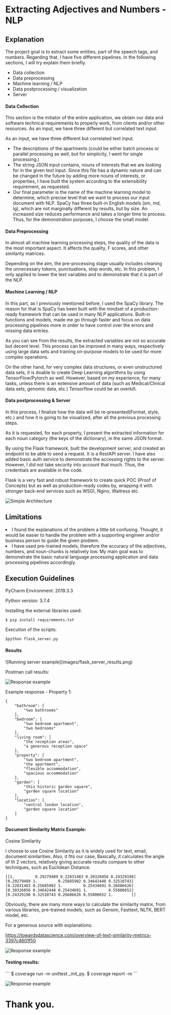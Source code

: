 <h1>Extracting Adjectives and Numbers - NLP</h1>

<h2>Explanation</h2>
The project goal is to extract some entities, part of the speech tags, and numbers. Regarding that, 
I have five different pipelines. In the following sections, I will try explain them briefly.

* Data collection
* Data preprocessing
* Machine learning / NLP
* Data postprocessing / visualization
* Server

<h4> Data Collection</h4>
This section is the initiator of the entire application, we obtain our data and software technical requirements to properly work, from clients and/or other resources.
As an input, we have three different but correlated text input.

As an input, we have three different but correlated text input.

* The descriptions of the apartments (could be either batch process or parallel processing as well, but for simplicity, I went for single processing.)
* The string JSON input contains, nouns of interests that we are looking for in the given text input. Since this file has a dynamic nature and can be changed in the future by adding more nouns of interests, or properties, I have built the system according to the extensibility requirement, as requested.
* Our final parameter is the name of the machine learning model to determine, which precise level that we want to process our input document with NLP. SpaCy has three built-in English models (sm, md, lg), which are not marginally different by results, but by size. An increased size reduces performance and takes a longer time to process. Thus, for the demonstration purposes, I choose the small model.

<h4> Data Preprocessing</h4>

In almost all machine learning processing steps, the quality of the data is the most important aspect. It affects the quality, F scores, and other similarity matrices.

Depending on the aim, the pre-processing stage usually includes cleaning the unnecessary tokens, punctuations, stop words, etc. In this problem, I only applied to lower the text variables and to demonstrate that it is part of the NLP.

<h4>Machine Learning / NLP</h4>

In this part, as I previously mentioned before, I used the SpaCy library. The reason for that is SpaCy has been built with the mindset of a production-ready framework that can be used in many NLP applications. Built-in functions and models, made me go through faster and focus on data processing pipelines more in order to have control over the errors and missing data entries.

As you can see from the results, the extracted variables are not so accurate but decent level. This process can be improved in many ways, respectively using large data sets and training on-purpose models to be used for more complex operations.

On the other hand, for very complex data structures, or even unstructured data sets, it is doable to create Deep Learning algorithms by using TensorFlow/Pytorch as well. However, based on my experience, for many tasks, unless there is an extensive amount of data (such as Medical/Clinical data sets, genomic data, etc.) Tensorflow could be an overkill.

<h4>Data postprocessing & Server</h4>
In this process, I finalize how the data will be re-presented(Format, style, etc.) and how it is going to be visualized, after all the previous processing steps.

As it is requested, for each property, I present the extracted information for each noun category (the keys of the dictionary), in the same JSON format.

By using the Flask framework, built the development server, and created an endpoint to be able to send a request. It is a RestAPI server. I have also added basic auth service to demonstrate the accessing rights to the server. However, I did not take security into account that much. Thus, the credentials are available in the code.

Flask is a very fast and robust framework to create quick POC (Proof of Concepts) but as well as production-ready codes by, wrapping it with stronger back-end services such as WSGI, Nginx, Waitress etc.

![Simple Architecture](images/simple_architecture.png)
<h2>Limitations</h2>

<li>I found the explanations of the problem a little bit confusing. Thought, it would be easier to handle the problem with a supporting engineer and/or business person to guide the given problem.</li>

<li>I have used pre-trained models, therefore the accuracy of the adjectives, numbers, and noun-chunks is relatively low. My main goal was to demonstrate the basic natural language processing application and data processing pipelines accordingly.</li>

<h2>Execution Guidelines</h2>
PyCharm Environment: 2019.3.3

Python version: 3.7.4

Installing the external libraries used:
```
$ pip install requirements.txt
```
Execution of the scripts:
```
$python flask_server.py
```
<h4>Results</h4>
![Running server example](images/flask_server_results.png)

Postman call results:

![Response example](images/postman_results_nlp.png)

Example response - Property 1:
```
{
    "bathroom": [
        "two bathrooms"
    ],
    "bedroom": [
        "two bedroom apartment",
        "two bedrooms"
    ],
    "living room": [
        "the reception areas",
        "a generous reception space"
    ],
    "property": [
        "two bedroom apartment",
        "the apartment",
        "flexible accommodation",
        "spacious accommodation"
    ],
    "garden": [
        "this historic garden square",
        "garden square location"
    ],
    "location": [
        "central london location",
        "garden square location"
    ]
}
```
<h4>Document Similarity Matrix Example:</h4>
Cosine Similarity

I choose to use Cosine Similarity as it is widely used for text, email, document similarities. Also, it fits our case, 
Basically, it calculates the angle of th 2 vectors, relatively giving accurate results compare to other techniques, such as Euclidean Distance.
   ```
[[1.         0.29279489 0.22831483 0.30326056 0.24329198]
 [0.29279489 1.         0.25685982 0.34642448 0.32510743]
 [0.22831483 0.25685982 1.         0.25434691 0.26606626]
 [0.30326056 0.34642448 0.25434691 1.         0.55800652]
 [0.24329198 0.32510743 0.26606626 0.55800652 1.        ]]
```
Obviously, there are many more ways to calculate the similarity matrix, from various libraries, pre-trained models, such as
Gensim, Fasttext, NLTK, BERT model, etc. 


For a generous source with explanations:

https://towardsdatascience.com/overview-of-text-similarity-metrics-3397c4601f50

![Response example](images/doc_matrix.png)

<h4>Testing results:</h4>
```
$ coverage run -m unittest _init_py.
$ coverage report -m
```

![Response example](images/test_coverage_report.png)


<h1>Thank you.</h1>

